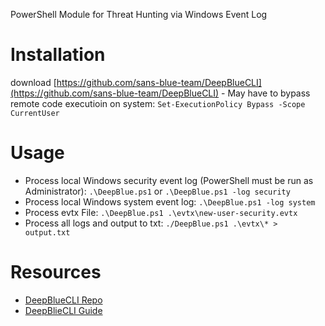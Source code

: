 PowerShell Module for Threat Hunting via Windows Event Log

# Installation
download [https://github.com/sans-blue-team/DeepBlueCLI](https://github.com/sans-blue-team/DeepBlueCLI)
    - May have to bypass remote code executioin on system: `Set-ExecutionPolicy Bypass -Scope CurrentUser`


# Usage
- Process local Windows security event log (PowerShell must be run as Administrator): `.\DeepBlue.ps1` or `.\DeepBlue.ps1 -log security`
- Process local Windows system event log: `.\DeepBlue.ps1 -log system`
- Process evtx File: `.\DeepBlue.ps1 .\evtx\new-user-security.evtx`
- Process all logs and output to txt: `./DeepBlue.ps1 .\evtx\* > output.txt`


# Resources
- [DeepBlueCLI Repo](https://github.com/sans-blue-team/DeepBlueCLI)
- [DeepBlieCLI Guide](https://www.socinvestigation.com/deepbluecli-powershell-module-for-threat-hunting/)